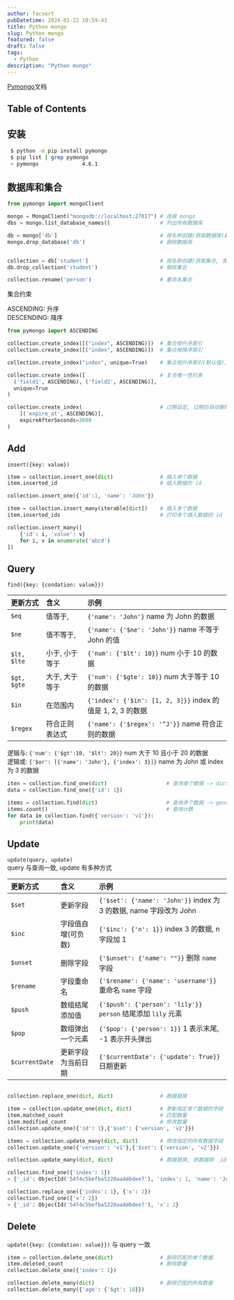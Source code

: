 ```yaml
---
author: facsert
pubDatetime: 2024-01-22 10:59:43
title: Python mongo
slug: Python mongo
featured: false
draft: false
tags:
  - Python
description: "Python mongo"
---
```


[Pymongo](https://pymongo.readthedocs.io/en/stable/)文档

## Table of Contents

## 安装

```bash
 $ python -m pip install pymongo
 $ pip list | grep pymongo
 > pymongo              4.6.1
```

## 数据库和集合

```py
from pymongo import mongoClient

mongo = MongoClient("mongodb://localhost:27017") # 连接 mongo
dbs = mongo.list_database_names()                # 列出所有数据库

db = mongo['db']                                 # 按名称创建/获取数据库(数据库集合中创建元素后才实际创建数据库)
mongo.drop_database('db')                        # 删除数据库


collection = db['student']                       # 按名称创建/获取集合, 类似关系数据库中的表
db.drop_collection('student')                    # 删除集合

collection.rename('person')                      # 重命名集合
```

集合约束

ASCENDING: 升序  
DESCENDING: 降序  

```py
from pymongo import ASCENDING

collection.create_index([("index", ASCENDING)])  # 集合按升序索引
collection.create_index([("index", ASCENDING)])  # 集合按降序索引

collection.create_index("index", unique=True)    # 集合按升序索引(默认值), 且 index 字段唯一

collection.create_index([                        # 复合唯一性约束
  ('field1', ASCENDING), ('field2', ASCENDING)], 
  unique=True
)

collection.create_index(                         # 过期设定, 过期后自动删除
    [('expire_at', ASCENDING)],
    expireAfterSeconds=3600
)
```

## Add

`insert({key: value})`  

```py
item = collection.insert_one(dict)               # 插入单个数据
item.inserted_id                                 # 插入数据的 id

collection.insert_one({'id':1, 'name': 'John'})

item = collection.insert_many(iterable[dict])    # 插入多个数据
item.inserted_ids                                # 打印多个插入数据的 id

collection.insert_many([
    {'id': i, 'value': v}
    for i, v in enumerate('abcd')
])
```

## Query

`find({key: {condation: value}})`  

|更新方式|含义|示例|
|:-|:-|:-|
|`$eq`| 值等于,| `{'name': 'John'}` name 为 John 的数据  |
|`$ne`| 值不等于,| `{'name': {'$ne': 'John'}}` name 不等于 John 的值  |
|`$lt, $lte`| 小于, 小于等于| `{'num': {'$lt': 10}}` num 小于 10 的数据  |
|`$gt, $gte`| 大于, 大于等于| `{'num': {'$gte': 10}}`  num 大于等于 10 的数据  |
|`$in`| 在范围内| `{'index': {'$in': [1, 2, 3]}}` index 的值是 1, 2, 3 的数据  |
|`$regex`| 符合正则表达式| `{'name': {'$regex': '^J'}}` name 符合正则的数据  |

逻辑与: `{'num': {'$gt':10, '$lt': 20}}` num 大于 10 且小于 20 的数据  
逻辑或: `{'$or': [{'name': 'John'}, {'index': 3}]}` name 为 John 或 index 为 3 的数据  

```py
iten = collection.find_one(dict)                   # 查询单个数据 -> dict
data = collection.find_one({'id': 1})

items = collection.find(dict)                      # 查询多个数据 -> generation(仅能遍历一次)
items.count()                                      # 查询计数
for data in collection.find({'version': 'v1'}):
    print(data)
```

## Update

`update(query, update)`  
query 与查询一致, update 有多种方式  

|更新方式|含义|示例|
|:-|:-|:-|
|`$set`| 更新字段  |`{'$set': {'name': 'John'}}` index 为 3 的数据, name 字段改为 John  |
|`$inc`| 字段值自增(可负数) |`{'$inc': {'n': 1}}` index 3 的数据, n 字段加 1  |
|`$unset`| 删除字段 |`{'$unset': {'name': ""}}` 删除 `name` 字段  |
|`$rename`| 字段重命名 |`{'$rename': {'name': 'username'}}` 重命名 `name` 字段  |
|`$push`| 数组结尾添加值 |`{'$push': {'person': 'lily'}}` `person` 结尾添加 `lily` 元素  |
|`$pop`| 数组弹出一个元素|`{'$pop': {'person': 1}}`  1 表示末尾, -1 表示开头弹出  |
|`$currentDate`| 更新字段为当前日期 |`{'$currentDate': {'update': True}}` 日期更新  |

```py

collection.replace_one(dict, dict)               # 数据替换

item = collection.update_one(dict, dict)         # 更新指定单个数据的字段
item.matched_count                               # 匹配数量
item.modified_count                              # 修改数量
collection.update_one({'id': 1},{'$set': {'version', 'v2'}})

items = collection.update_many(dict, dict)       # 修改指定的所有数据字段
collection.update_one({'version': 'v1'},{'$set': {'version', 'v2'}})
```

```py
collection.update_many(dict, dict)               # 数据替换, 原数据除 _id 外全删除, 替换为新的数据

collection.find_one({'index': 1})
> {'_id': ObjectId('54f4c5befba5220aa4d6dee7'), 'index': 1, 'name': 'John'}

collection.replace_one({'index': 1}, {'x': 2})
collection.find_one({'x': 2})
> {'_id': ObjectId('54f4c5befba5220aa4d6dee7'), 'x': 2}
```

## Delete

`update({key: {condation: value}})` 与 query 一致  

```py
item = collection.delete_one(dict)               # 删除匹配的单个数据
item.deleted_count                               # 删除数量
collection.delete_one({'index': 1})

collection.delete_many(dict)                     # 删除匹配的所有数据
collection.delete_many({'age': {'$gt': 18}})
```